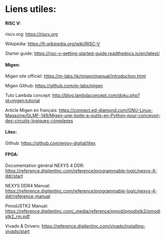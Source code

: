 # Liens utiles:



#### RISC V:

riscv.org: https://riscv.org

Wikipédia: https://fr.wikipedia.org/wiki/RISC-V

Starter guide: https://risc-v-getting-started-guide.readthedocs.io/en/latest/

#### Migen:

Migen site officiel: https://m-labs.hk/migen/manual/introduction.html

Migen Github: https://github.com/m-labs/migen

Tuto Lambda concept:  http://blog.lambdaconcept.com/doku.php?id=migen:tutorial

Article Migen en français: https://connect.ed-diamond.com/GNU-Linux-Magazine/GLMF-149/Migen-une-boite-a-outils-en-Python-pour-concevoir-des-circuits-logiques-complexes

#### Litex:

Github: https://github.com/enjoy-digital/litex

#### FPGA:

Documentation général NEXYS 4 DDR: https://reference.digilentinc.com/reference/programmable-logic/nexys-4-ddr/start

NEXYS DDR4 Manual: https://reference.digilentinc.com/reference/programmable-logic/nexys-4-ddr/reference-manual

PmodJSTK2 Manual: https://reference.digilentinc.com/_media/reference/pmod/pmodjstk2/pmodjstk2_rm.pdf

Vivado & Drivers: https://reference.digilentinc.com/vivado/installing-vivado/start

